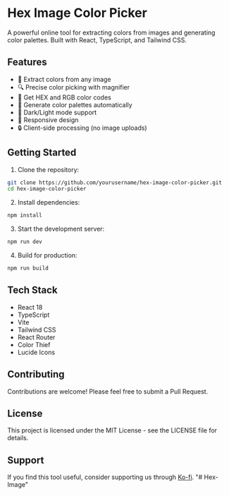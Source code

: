 # Hex Image Color Picker

A powerful online tool for extracting colors from images and generating color palettes. Built with React, TypeScript, and Tailwind CSS.

## Features

- 🎨 Extract colors from any image
- 🔍 Precise color picking with magnifier
- 🎯 Get HEX and RGB color codes
- 🌈 Generate color palettes automatically
- 🌙 Dark/Light mode support
- 📱 Responsive design
- 🔒 Client-side processing (no image uploads)

## Getting Started

1. Clone the repository:
```bash
git clone https://github.com/yourusername/hex-image-color-picker.git
cd hex-image-color-picker
```

2. Install dependencies:
```bash
npm install
```

3. Start the development server:
```bash
npm run dev
```

4. Build for production:
```bash
npm run build
```

## Tech Stack

- React 18
- TypeScript
- Vite
- Tailwind CSS
- React Router
- Color Thief
- Lucide Icons

## Contributing

Contributions are welcome! Please feel free to submit a Pull Request.

## License

This project is licensed under the MIT License - see the LICENSE file for details.

## Support

If you find this tool useful, consider supporting us through [Ko-fi](https://ko-fi.com/heximage). "# Hex-Image" 

